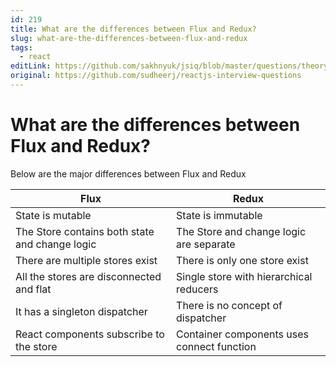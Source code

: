 ```yaml
---
id: 219
title: What are the differences between Flux and Redux?
slug: what-are-the-differences-between-flux-and-redux
tags:
  - react
editLink: https://github.com/sakhnyuk/jsiq/blob/master/questions/theory/react/219.md
original: https://github.com/sudheerj/reactjs-interview-questions
---
```


# What are the differences between Flux and Redux?

Below are the major differences between Flux and Redux

| Flux                                           | Redux                                      |
| ---------------------------------------------- | ------------------------------------------ |
| State is mutable                               | State is immutable                         |
| The Store contains both state and change logic | The Store and change logic are separate    |
| There are multiple stores exist                | There is only one store exist              |
| All the stores are disconnected and flat       | Single store with hierarchical reducers    |
| It has a singleton dispatcher                  | There is no concept of dispatcher          |
| React components subscribe to the store        | Container components uses connect function |